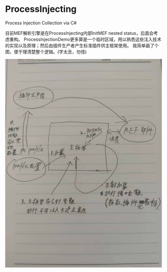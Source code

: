 # ProcessInjecting
Process Injection Collection via C#

目前MEF解析引擎是在ProcessInjecting内部InitMEF nested status，后面会考虑重构。
ProcessInjectionDemo更多算是一个临时区域，用以熟悉这些注入技术的实现以及原理；然后由插件生产者产生标准插件供主框架使用。
我简单画了个图，便于理清楚整个逻辑。(字太丑，勿怪)

![](./images/processinjecting.jpg)
